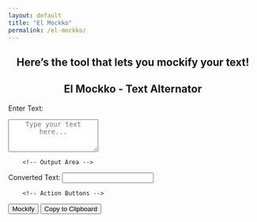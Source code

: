 ```yaml
---
layout: default
title: "El Mockko"
permalink: /el-mockko/
---
```


<h2 style="text-align: center">Here’s the tool that lets you mockify your text!</h2>

<div class="el-mockko-container">
  <h2 style="text-align: center;">El Mockko - Text Alternator</h2>

  <label style="text-align: center" for="inputText">Enter Text:</label>
  <textarea style="text-align: center" id="inputText" rows="4" placeholder="Type your text here..."></textarea>

        <!-- Output Area -->
  <label style="text-align: center" for="outputText">Converted Text:</label>
  <input style="text-align: center" type="text" id="outputText" readonly>

        <!-- Action Buttons -->
  <button style="text-align: center" onclick="convertText()">Mockify</button>
  <button style="text-align: center" onclick="copyToClipboard()">Copy to Clipboard</button>

  
  <div style="text-align: center" id="output" class="el-mockko-result"></div>
</div>

<script>
  function convertText() {
    const input = document.getElementById('inputText').value;
    let mockified = '';
    let toggle = true;
    for (let i = 0; i < input.length; i++) {
            let char = input[i];
            if (char.match(/[a-z]/i)) {
                mockified += toggle ? char.toLowerCase() : char.toUpperCase();
                toggle = !toggle;
                } else {
                  mockified += char;
                }
    }
            document.getElementById('outputText').value = mockified;
            document.getElementById('output').textContent = mockified;
    }

  function copyToClipboard() {
        const text = document.getElementById('outputText');
        text.select();
        document.execCommand('copy');
        alert('Copied to clipboard!');
        }
</script>
